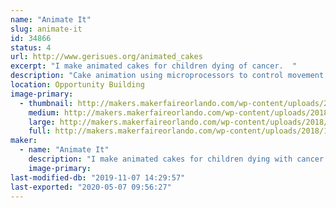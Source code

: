 ```yaml
---
name: "Animate It"
slug: animate-it
id: 34866
status: 4
url: http://www.gerisues.org/animated_cakes
excerpt: "I make animated cakes for children dying of cancer.  "
description: "Cake animation using microprocessors to control movement and sound of animated parts for cakes. For example, if I make a dog cake, the mouth opens and closes and barks, the paws tap, the ears wiggle and the tail wags. For a dragon, the wings flap, the mouth opens and roars, the tail wags and the claws move."
location: Opportunity Building
image-primary:
  - thumbnail: http://makers.makerfaireorlando.com/wp-content/uploads/2018/11/bird.152201841_large-1-150x150.jpg
    medium: http://makers.makerfaireorlando.com/wp-content/uploads/2018/11/bird.152201841_large-1-300x233.jpg
    large: http://makers.makerfaireorlando.com/wp-content/uploads/2018/11/bird.152201841_large-1-1024x794.jpg
    full: http://makers.makerfaireorlando.com/wp-content/uploads/2018/11/bird.152201841_large-1.jpg
maker:
  - name: "Animate It"
    description: "I make animated cakes for children dying with cancer. For example, if I make a dog cake, the mouth opens and closes and barks, the paws tap, the ears wiggle and the tail wags. For a dragon, the wings flap, the mouth opens and roars, the tail wags and the claws move."
    image-primary: 
last-modified-db: "2019-11-07 14:29:57"
last-exported: "2020-05-07 09:56:27"
---
```

